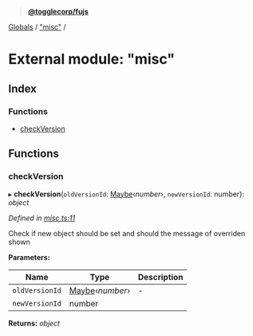> **[@togglecorp/fujs](../README.md)**

[Globals](../globals.md) / ["misc"](_misc_.md) /

# External module: "misc"

## Index

### Functions

* [checkVersion](_misc_.md#checkversion)

## Functions

###  checkVersion

▸ **checkVersion**(`oldVersionId`: [Maybe](_declarations_.md#maybe)‹*number*›, `newVersionId`: number): *object*

*Defined in [misc.ts:11](https://github.com/toggle-corp/fujs/blob/6346fe3/src/misc.ts#L11)*

Check if new object should be set
and should the message of overriden shown

**Parameters:**

Name | Type | Description |
------ | ------ | ------ |
`oldVersionId` | [Maybe](_declarations_.md#maybe)‹*number*› | - |
`newVersionId` | number |   |

**Returns:** *object*